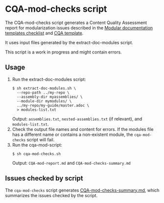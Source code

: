 # CQA-mod-checks script

The CQA-mod-checks script generates a Content Quality Assessment report for modularization issues described in the [Modular documentation templates checklist](https://docs.google.com/document/d/13NAUVAby1y1qfT77QFIZrMBhi872e7IEvAC9MUpGXbQ/edit?tab=t.0) and [CQA template](https://docs.google.com/spreadsheets/d/11LyS_q40rF0IQ0p-U-ZG1legKHB7dKbv8Kn279wqvpA/edit?usp=drive_link).

It uses input files generated by the extract-doc-modules script.

This script is a work in progress and might contain errors.

## Usage

1. Run the extract-doc-modules script:
    ````
    $ sh extract-doc-modules.sh \
      --repo-path ../my-repo \
      --assembly-dir myassemblies/ \
      --module-dir mymodules/ \
      ../my-repo/my-guide/master.adoc \
      > modules-list.txt
    ````
    Output: `assemblies.txt`, `nested-assemblies.txt` (if relevant), and `modules-list.txt`.
2. Check the output file names and content for errors. If the modules file has a different name or contains a non-existent module, the `cqa-mod-checks` script will fail.
3. Run the cqa-mod-script:
    ````
    $ sh cqa-mod-checks.sh
    ````
    Output: `CQA-mod-report.md` and `CQA-mod-checks-summary.md`

## Issues checked by script

The `cqa-mod-checks` script generates [CQA-mod-checks-summary.md](CQA-mod-checks-summary.md), which summarizes the issues checked by the script.
